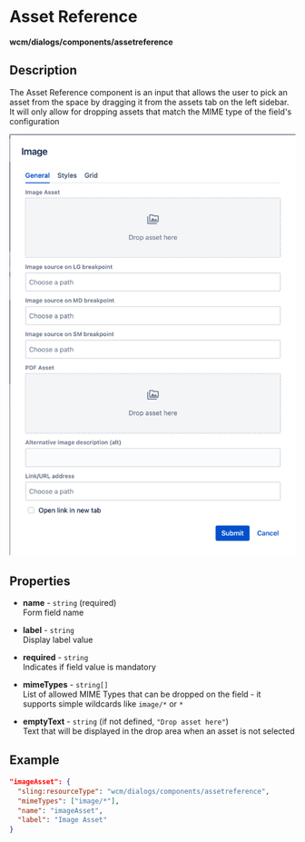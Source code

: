 # Asset Reference

**wcm/dialogs/components/assetreference**

## Description

The Asset Reference component is an input that allows the user to pick an asset from the space by dragging it from the assets tab on the left sidebar. It will only allow for dropping assets that match the MIME type of the field's configuration

![AssetReference](./assetreference.png)

## Properties

- **name** -  `string` (required)  
    Form field name

- **label** - `string`  
    Display label value

- **required** - `string`  
    Indicates if field value is mandatory

- **mimeTypes** - `string[]`  
    List of allowed MIME Types that can be dropped on the field - it supports simple wildcards like `image/*` or `*`

- **emptyText** - `string` (if not defined, `"Drop asset here"`)  
    Text that will be displayed in the drop area when an asset is not selected

## Example

```json
"imageAsset": {
  "sling:resourceType": "wcm/dialogs/components/assetreference",
  "mimeTypes": ["image/*"],
  "name": "imageAsset",
  "label": "Image Asset"
}
```
